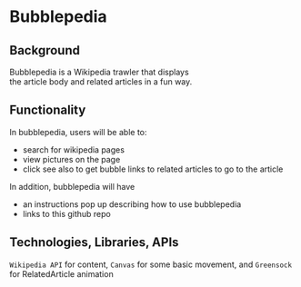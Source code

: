 # Bubblepedia

## Background

Bubblepedia is a Wikipedia trawler that displays  
the article body and related articles in a fun way.


## Functionality

In bubblepedia, users will be able to:
- search for wikipedia pages
- view pictures on the page
- click see also to get bubble links to related articles to go to the article

In addition, bubblepedia will have
- an instructions pop up describing how to use bubblepedia
- links to this github repo


## Technologies, Libraries, APIs

`Wikipedia API` for content, `Canvas` for some basic movement, and `Greensock` for RelatedArticle animation